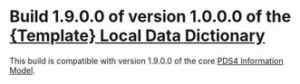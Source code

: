 # Build 1.9.0.0 of version 1.0.0.0 of the [{Template} Local Data Dictionary](https://github.com/nasa-pds/ldd-template)

This build is compatible with version 1.9.0.0 of the core [PDS4 Information Model](https://pds.nasa.gov/pds4/doc/im/).